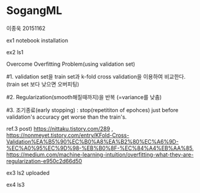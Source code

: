 # SogangML
이종욱 20151162

ex1 notebook installation

ex2 ls1

Overcome Overfitting Problem(using validation set)

#1. validation set을 train set과 k-fold cross validation을 이용하여 비교한다.(train set 보다 낮으면 오버피팅)

#2. Regularization(smooth해질때까지)을 반복 (=variance를 낮춤)

#3. 조기종료(early stopping) : stop(repetititon of epohces)  just before validation's accuracy get worse than the train's.

ref.3 post) https://nittaku.tistory.com/289 , https://nonmeyet.tistory.com/entry/KFold-Cross-Validation%EA%B5%90%EC%B0%A8%EA%B2%80%EC%A6%9D-%EC%A0%95%EC%9D%98-%EB%B0%8F-%EC%84%A4%EB%AA%85, https://medium.com/machine-learning-intuition/overfitting-what-they-are-regularization-e950c2d66d50

ex3 ls2 uploaded

ex4 ls3
